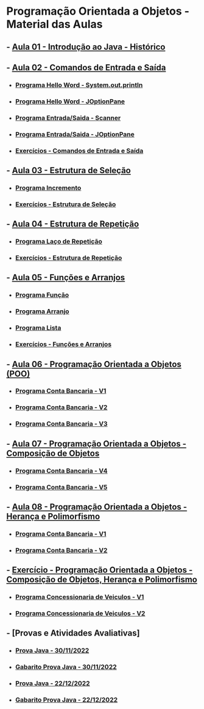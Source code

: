 # Programação Orientada a Objetos - Material das Aulas

## - [Aula 01 - Introdução ao Java - Histórico](https://github.com/gustavowillam/POO/blob/main/slides/AULA01%20Introducao%20ao%20Java%20Historico.pdf)

## - [Aula 02 - Comandos de Entrada e Saída](https://github.com/gustavowillam/POO/blob/main/slides/AULA02%20Comandos%20de%20Entrada%20e%20Saida.pdf)

* ### [Programa Hello Word - System.out.println](https://github.com/gustavowillam/POO/blob/main/programas/HelloWord.java)

* ### [Programa Hello Word - JOptionPane](https://github.com/gustavowillam/POO/blob/main/programas/HelloWordJOptionPane.java)

* ### [Programa Entrada/Saida - Scanner](https://github.com/gustavowillam/POO/blob/main/programas/EntradaScanner.java)

* ### [Programa Entrada/Saida - JOptionPane](https://github.com/gustavowillam/POO/blob/main/programas/EntradaJOptionPane.java)

* ### [Exercícios - Comandos de Entrada e Saída](https://colab.research.google.com/drive/1l_0h3YxbZsBPRkNYXqSnm2AHFHRTRkrI?usp=sharing)

## - [Aula 03 - Estrutura de Seleção](https://github.com/gustavowillam/POO/blob/main/slides/AULA03%20Estruturas%20de%20Selecao.pdf)

* ### [Programa Incremento](https://github.com/gustavowillam/POO/blob/main/programas/Incremento.java)

* ### [Exercícios - Estrutura de Seleção](https://colab.research.google.com/drive/1VU7YmaTivnwpD35kwPj07dNZfEkYYZIN?usp=sharing)

## - [Aula 04 - Estrutura de Repetição](https://github.com/gustavowillam/POO/blob/main/slides/AULA04%20Estruturas%20de%20Repeticao.pdf)

* ### [Programa Laço de Repetição](https://github.com/gustavowillam/POO/blob/main/programas/LacoRepeticao.java)

* ### [Exercícios - Estrutura de Repetição](https://colab.research.google.com/drive/1MQ4EkbfCdVIml3nw7XAX6rxnXpeo1bA7?usp=sharing)

## - [Aula 05 - Funções e Arranjos](https://github.com/gustavowillam/POO/blob/main/slides/AULA05%20Funcoes%20e%20Arrays.pdf)

* ### [Programa Função](https://github.com/gustavowillam/POO/blob/main/programas/Funcao.java)

* ### [Programa Arranjo](https://github.com/gustavowillam/POO/blob/main/programas/Arranjo.java)

* ### [Programa Lista](https://github.com/gustavowillam/POO/blob/main/programas/Lista.java)

* ### [Exercícios - Funções e Arranjos](https://colab.research.google.com/drive/1nJofdo0MSr8p_e9YHTnZs-bWGFD9AVdm?usp=sharing)

## - [Aula 06 - Programação Orientada a Objetos (POO)](https://github.com/gustavowillam/POO/blob/main/slides/AULA06%20POO%20Introducao.pdf)

* ### [Programa Conta Bancaria - V1](https://github.com/gustavowillam/POO/blob/main/programas/10_ContaBancaria_V1.zip)

* ### [Programa Conta Bancaria - V2](https://github.com/gustavowillam/POO/blob/main/programas/10_ContaBancaria_V2.zip)

* ### [Programa Conta Bancaria - V3](https://github.com/gustavowillam/POO/blob/main/programas/10_ContaBancaria_V3.zip)


## - [Aula 07 - Programação Orientada a Objetos - Composição de Objetos](https://github.com/gustavowillam/POO/blob/main/slides/AULA07%20POO%20Composicao%20de%20Objetos.pdf)

* ### [Programa Conta Bancaria - V4](https://github.com/gustavowillam/POO/blob/main/programas/10_ContaBancaria_V4.zip)

* ### [Programa Conta Bancaria - V5](https://github.com/gustavowillam/POO/blob/main/programas/10_ContaBancaria_V5.zip)


## - [Aula 08 - Programação Orientada a Objetos - Herança e Polimorfismo](https://github.com/gustavowillam/POO/blob/main/slides/AULA08%20POO%20Heranca%20e%20Polimorfirmo.pdf)


* ### [Programa Conta Bancaria - V1](https://github.com/gustavowillam/POO/blob/main/programas/11_Heranca_V1.zip)

* ### [Programa Conta Bancaria - V2](https://github.com/gustavowillam/POO/blob/main/programas/11_Heranca_V2.zip)


## - [Exercício - Programação Orientada a Objetos - Composição de Objetos, Herança e Polimorfismo](https://github.com/gustavowillam/POO/blob/main/Exercicios/Exercicio%20Composicao-Heranca-Polimorfismo.pdf)

* ### [Programa Concessionaria de Veiculos - V1](https://github.com/gustavowillam/POO/blob/main/programas/13_Concessionaria_V1.zip)

* ### [Programa Concessionaria de Veiculos - V2](https://github.com/gustavowillam/POO/blob/main/programas/13_Concessionaria_V2.zip)


## - [Provas e Atividades Avaliativas]

* ### [Prova Java - 30/11/2022](https://github.com/gustavowillam/POO/blob/main/slides/Prova1_Java.pdf)

* ### [Gabarito Prova Java - 30/11/2022](https://github.com/gustavowillam/POO/blob/main/programas/12_Faculdade_V1.zip)


* ### [Prova Java - 22/12/2022](https://github.com/gustavowillam/POO/blob/main/slides/Prova2_Java.pdf)

* ### [Gabarito Prova Java - 22/12/2022](https://github.com/gustavowillam/POO/blob/main/programas/14_Faculdade_V2.zip)



